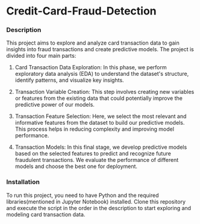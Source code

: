 # Credit-Card-Fraud-Detection

### Description

This project aims to explore and analyze card transaction data to gain insights into fraud transactions and create predictive models. The project is divided into four main parts:

1. Card Transaction Data Exploration: In this phase, we perform exploratory data analysis (EDA) to understand the dataset's structure, identify patterns, and visualize key insights.

2. Transaction Variable Creation: This step involves creating new variables or features from the existing data that could potentially improve the predictive power of our models.

3. Transaction Feature Selection: Here, we select the most relevant and informative features from the dataset to build our predictive models. This process helps in reducing complexity and improving model performance.

4. Transaction Models: In this final stage, we develop predictive models based on the selected features to predict and recognize future fraudulent transactions. We evaluate the performance of different models and choose the best one for deployment.

### Installation
To run this project, you need to have Python and the required libraries(mentioned in Jupyter Notebook) installed. Clone this repository and execute the script in the order in the description to start exploring and modeling card transaction data.
